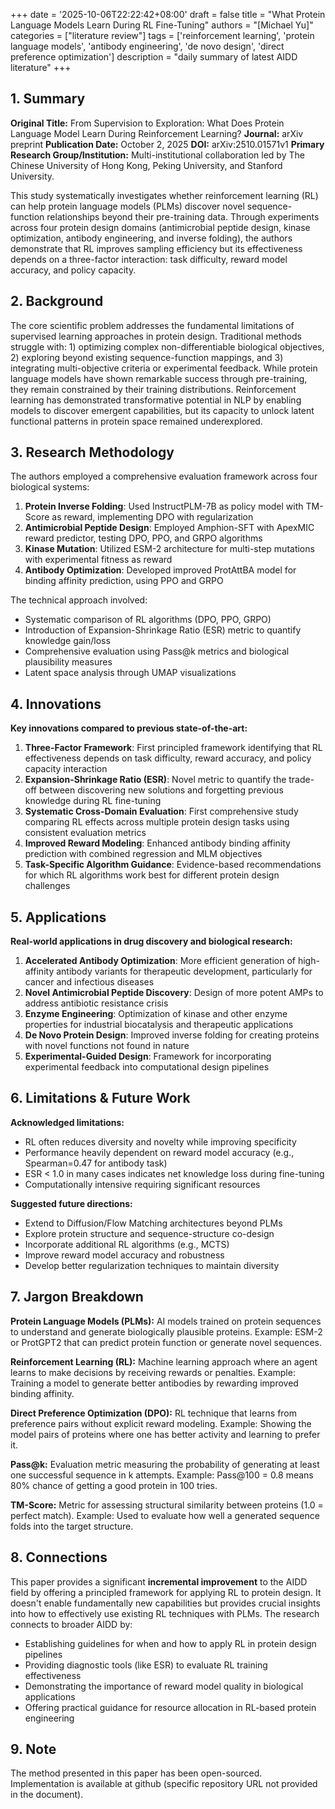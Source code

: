 +++
date = '2025-10-06T22:22:42+08:00'
draft = false
title = "What Protein Language Models Learn During RL Fine-Tuning"
authors = "[Michael Yu]"
categories = ["literature review"]
tags = ['reinforcement learning', 'protein language models', 'antibody engineering', 'de novo design', 'direct preference optimization']
description = "daily summary of latest AIDD literature"
+++


## 1. Summary

**Original Title:** From Supervision to Exploration: What Does Protein Language Model Learn During Reinforcement Learning?
**Journal:** arXiv preprint
**Publication Date:** October 2, 2025
**DOI:** arXiv:2510.01571v1
**Primary Research Group/Institution:** Multi-institutional collaboration led by The Chinese University of Hong Kong, Peking University, and Stanford University.

This study systematically investigates whether reinforcement learning (RL) can help protein language models (PLMs) discover novel sequence-function relationships beyond their pre-training data. Through experiments across four protein design domains (antimicrobial peptide design, kinase optimization, antibody engineering, and inverse folding), the authors demonstrate that RL improves sampling efficiency but its effectiveness depends on a three-factor interaction: task difficulty, reward model accuracy, and policy capacity.

## 2. Background

The core scientific problem addresses the fundamental limitations of supervised learning approaches in protein design. Traditional methods struggle with: 1) optimizing complex non-differentiable biological objectives, 2) exploring beyond existing sequence-function mappings, and 3) integrating multi-objective criteria or experimental feedback. While protein language models have shown remarkable success through pre-training, they remain constrained by their training distributions. Reinforcement learning has demonstrated transformative potential in NLP by enabling models to discover emergent capabilities, but its capacity to unlock latent functional patterns in protein space remained underexplored.

## 3. Research Methodology

The authors employed a comprehensive evaluation framework across four biological systems:

1. **Protein Inverse Folding**: Used InstructPLM-7B as policy model with TM-Score as reward, implementing DPO with regularization
2. **Antimicrobial Peptide Design**: Employed Amphion-SFT with ApexMIC reward predictor, testing DPO, PPO, and GRPO algorithms
3. **Kinase Mutation**: Utilized ESM-2 architecture for multi-step mutations with experimental fitness as reward
4. **Antibody Optimization**: Developed improved ProtAttBA model for binding affinity prediction, using PPO and GRPO

The technical approach involved:
- Systematic comparison of RL algorithms (DPO, PPO, GRPO)
- Introduction of Expansion-Shrinkage Ratio (ESR) metric to quantify knowledge gain/loss
- Comprehensive evaluation using Pass@k metrics and biological plausibility measures
- Latent space analysis through UMAP visualizations

## 4. Innovations

**Key innovations compared to previous state-of-the-art:**

1. **Three-Factor Framework**: First principled framework identifying that RL effectiveness depends on task difficulty, reward accuracy, and policy capacity interaction
2. **Expansion-Shrinkage Ratio (ESR)**: Novel metric to quantify the trade-off between discovering new solutions and forgetting previous knowledge during RL fine-tuning
3. **Systematic Cross-Domain Evaluation**: First comprehensive study comparing RL effects across multiple protein design tasks using consistent evaluation metrics
4. **Improved Reward Modeling**: Enhanced antibody binding affinity prediction with combined regression and MLM objectives
5. **Task-Specific Algorithm Guidance**: Evidence-based recommendations for which RL algorithms work best for different protein design challenges

## 5. Applications

**Real-world applications in drug discovery and biological research:**

1. **Accelerated Antibody Optimization**: More efficient generation of high-affinity antibody variants for therapeutic development, particularly for cancer and infectious diseases
2. **Novel Antimicrobial Peptide Discovery**: Design of more potent AMPs to address antibiotic resistance crisis
3. **Enzyme Engineering**: Optimization of kinase and other enzyme properties for industrial biocatalysis and therapeutic applications
4. **De Novo Protein Design**: Improved inverse folding for creating proteins with novel functions not found in nature
5. **Experimental-Guided Design**: Framework for incorporating experimental feedback into computational design pipelines

## 6. Limitations & Future Work

**Acknowledged limitations:**
- RL often reduces diversity and novelty while improving specificity
- Performance heavily dependent on reward model accuracy (e.g., Spearman=0.47 for antibody task)
- ESR < 1.0 in many cases indicates net knowledge loss during fine-tuning
- Computationally intensive requiring significant resources

**Suggested future directions:**
- Extend to Diffusion/Flow Matching architectures beyond PLMs
- Explore protein structure and sequence-structure co-design
- Incorporate additional RL algorithms (e.g., MCTS)
- Improve reward model accuracy and robustness
- Develop better regularization techniques to maintain diversity

## 7. Jargon Breakdown

**Protein Language Models (PLMs):** AI models trained on protein sequences to understand and generate biologically plausible proteins. Example: ESM-2 or ProtGPT2 that can predict protein function or generate novel sequences.

**Reinforcement Learning (RL):** Machine learning approach where an agent learns to make decisions by receiving rewards or penalties. Example: Training a model to generate better antibodies by rewarding improved binding affinity.

**Direct Preference Optimization (DPO):** RL technique that learns from preference pairs without explicit reward modeling. Example: Showing the model pairs of proteins where one has better activity and learning to prefer it.

**Pass@k:** Evaluation metric measuring the probability of generating at least one successful sequence in k attempts. Example: Pass@100 = 0.8 means 80% chance of getting a good protein in 100 tries.

**TM-Score:** Metric for assessing structural similarity between proteins (1.0 = perfect match). Example: Used to evaluate how well a generated sequence folds into the target structure.

## 8. Connections

This paper provides a significant **incremental improvement** to the AIDD field by offering a principled framework for applying RL to protein design. It doesn't enable fundamentally new capabilities but provides crucial insights into how to effectively use existing RL techniques with PLMs. The research connects to broader AIDD by:

- Establishing guidelines for when and how to apply RL in protein design pipelines
- Providing diagnostic tools (like ESR) to evaluate RL training effectiveness
- Demonstrating the importance of reward model quality in biological applications
- Offering practical guidance for resource allocation in RL-based protein engineering

## 9. Note

The method presented in this paper has been open-sourced. Implementation is available at github (specific repository URL not provided in the document).
